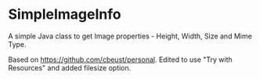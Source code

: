 # SimpleImageInfo

A simple Java class to get Image properties - Height, Width, Size and Mime Type.

Based on https://github.com/cbeust/personal. Edited to use "Try with Resources" and added filesize option.
